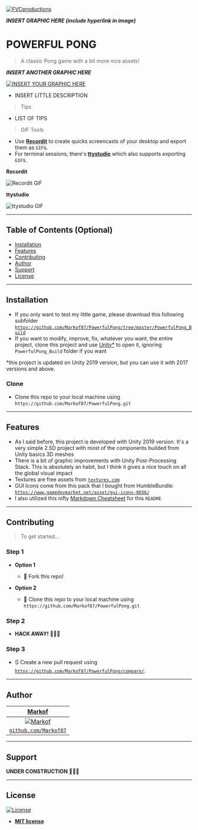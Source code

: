 <a href="http://fvcproductions.com"><img src="https://avatars1.githubusercontent.com/u/4284691?v=3&s=200" title="FVCproductions" alt="FVCproductions"></a>

<!-- [![FVCproductions](https://avatars1.githubusercontent.com/u/4284691?v=3&s=200)](http://fvcproductions.com) -->

***INSERT GRAPHIC HERE (include hyperlink in image)***

# POWERFUL PONG

> A classic Pong game with a bit more nice assets!

***INSERT ANOTHER GRAPHIC HERE***

[![INSERT YOUR GRAPHIC HERE](http://i.imgur.com/dt8AUb6.png)]()

- INSERT LITTLE DESCRIPTION

> Tips

- LIST OF TIPS

> GIF Tools

- Use <a href="http://recordit.co/" target="_blank">**Recordit**</a> to create quicks screencasts of your desktop and export them as `GIF`s.
- For terminal sessions, there's <a href="https://github.com/chjj/ttystudio" target="_blank">**ttystudio**</a> which also supports exporting `GIF`s.

**Recordit**

![Recordit GIF](http://g.recordit.co/iLN6A0vSD8.gif)

**ttystudio**

![ttystudio GIF](https://raw.githubusercontent.com/chjj/ttystudio/master/img/example.gif)

---

## Table of Contents (Optional)

- [Installation](#installation)
- [Features](#features)
- [Contributing](#contributing)
- [Author](#author)
- [Support](#support)
- [License](#license)

---

## Installation

- If you only want to test my little game, please download this following subfolder <a href="https://github.com/Markof87/PowerfulPong/tree/master/PowerfulPong_Build" target="_blank">`https://github.com/Markof87/PowerfulPong/tree/master/PowerfulPong_Build`</a>
- If you want to modify, improve, fix, whatever you want, the entire project, clone this project and use <a href="https://unity.com/" target="_blank">Unity*</a> to open it, ignoring `PowerfulPong_Build` folder if you want

*this project is updated on Unity 2019 version, but you can use it with 2017 versions and above.

### Clone

- Clone this repo to your local machine using `https://github.com/Markof87/PowerfulPong.git`

---

## Features

- As I said before, this project is developed with Unity 2019 version. It's a very simple 2.5D project with most of the components builded from Unity basics 3D meshes
- There is a bit of graphic improvements with Unity Post-Processing Stack. This is absolutely an habit, but I think it gives a nice touch on all the global visual impact
- Textures are free assets from <a href="https://www.textures.com/" target="_blank">`textures.com`</a>
- GUI Icons come from this pack that I bought from HumbleBundle: <a href="https://www.gamedevmarket.net/asset/gui-icons-8656/" target="_blank">`https://www.gamedevmarket.net/asset/gui-icons-8656/`</a>
- I also utilized this nifty <a href="https://github.com/adam-p/markdown-here/wiki/Markdown-Cheatsheet" target="_blank">Markdown Cheatsheet</a> for this `README`

---

## Contributing

> To get started...

### Step 1

- **Option 1**
    - 🍴 Fork this repo!

- **Option 2**
    - 👯 Clone this repo to your local machine using `https://github.com/Markof87/PowerfulPong.git`

### Step 2

- **HACK AWAY!** 🔨🔨🔨

### Step 3

- 🔃 Create a new pull request using <a href="https://github.com/Markof87/PowerfulPong/compare/" target="_blank">`https://github.com/Markof87/PowerfulPong/compare/`</a>.

---

## Author

| <a href="https://markof.com" target="_blank">**Markof**</a> |
| :---: |
| [![Markof](https://avatars3.githubusercontent.com/u/14056100?s=200)](https://markof.com) |
| <a href="https://github.com/Markof87" target="_blank">`github.com/Markof87`</a> |

---

## Support

**UNDER CONSTRUCTION** 🔨🔨🔨

---

## License

[![License](http://img.shields.io/:license-mit-blue.svg?style=flat-square)](https://github.com/Markof87/PowerfulPong/blob/master/LICENSE)

- **[MIT license](http://opensource.org/licenses/mit-license.php)**
